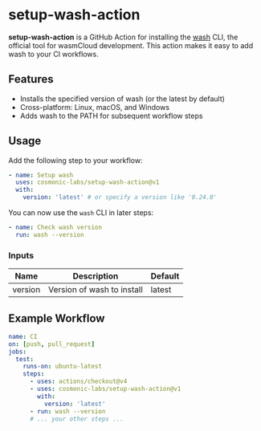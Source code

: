 # setup-wash-action

**setup-wash-action** is a GitHub Action for installing the
[wash](https://github.com/wasmCloud/wash) CLI, the official tool for wasmCloud
development. This action makes it easy to add wash to your CI workflows.

## Features

- Installs the specified version of wash (or the latest by default)
- Cross-platform: Linux, macOS, and Windows
- Adds wash to the PATH for subsequent workflow steps

## Usage

Add the following step to your workflow:

```yaml
- name: Setup wash
  uses: cosmonic-labs/setup-wash-action@v1
  with:
    version: 'latest' # or specify a version like '0.24.0'
```

You can now use the `wash` CLI in later steps:

```yaml
- name: Check wash version
  run: wash --version
```

### Inputs

| Name    | Description                | Default |
| ------- | -------------------------- | ------- |
| version | Version of wash to install | latest  |

## Example Workflow

```yaml
name: CI
on: [push, pull_request]
jobs:
  test:
    runs-on: ubuntu-latest
    steps:
      - uses: actions/checkout@v4
      - uses: cosmonic-labs/setup-wash-action@v1
        with:
          version: 'latest'
      - run: wash --version
      # ... your other steps ...
```
